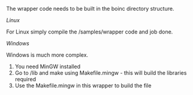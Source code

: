 The wrapper code needs to be built in the boinc directory structure.

*Linux*

For Linux simply compile the <boinc>/samples/wrapper code and job done.

*Windows*

Windows is much more complex.
1. You need MinGW installed
2. Go to <boinc>/lib and make using Makefile.mingw - this will build the libraries required
3. Use the Makefile.mingw in this wrapper to build the file
